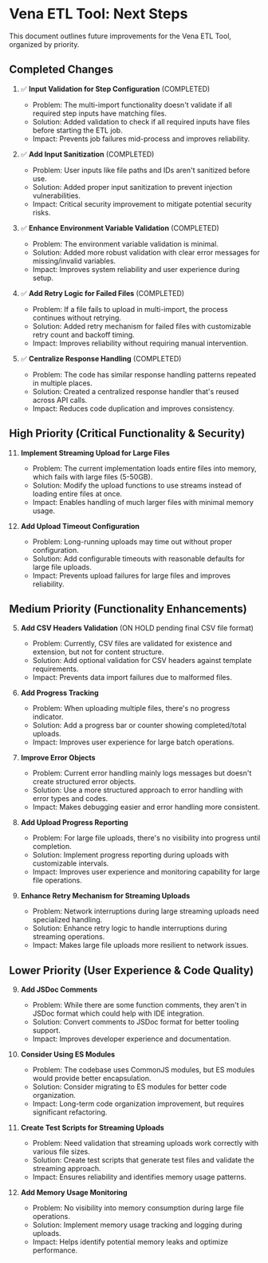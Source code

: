 # Vena ETL Tool: Next Steps

This document outlines future improvements for the Vena ETL Tool, organized by priority.

## Completed Changes

1. ✅ **Input Validation for Step Configuration** (COMPLETED)
   - Problem: The multi-import functionality doesn't validate if all required step inputs have matching files.
   - Solution: Added validation to check if all required inputs have files before starting the ETL job.
   - Impact: Prevents job failures mid-process and improves reliability.

2. ✅ **Add Input Sanitization** (COMPLETED)
   - Problem: User inputs like file paths and IDs aren't sanitized before use.
   - Solution: Added proper input sanitization to prevent injection vulnerabilities.
   - Impact: Critical security improvement to mitigate potential security risks.

3. ✅ **Enhance Environment Variable Validation** (COMPLETED)
   - Problem: The environment variable validation is minimal.
   - Solution: Added more robust validation with clear error messages for missing/invalid variables.
   - Impact: Improves system reliability and user experience during setup.

4. ✅ **Add Retry Logic for Failed Files** (COMPLETED)
   - Problem: If a file fails to upload in multi-import, the process continues without retrying.
   - Solution: Added retry mechanism for failed files with customizable retry count and backoff timing.
   - Impact: Improves reliability without requiring manual intervention.

6. ✅ **Centralize Response Handling** (COMPLETED)
   - Problem: The code has similar response handling patterns repeated in multiple places.
   - Solution: Created a centralized response handler that's reused across API calls.
   - Impact: Reduces code duplication and improves consistency.

## High Priority (Critical Functionality & Security)

11. **Implement Streaming Upload for Large Files**
    - Problem: The current implementation loads entire files into memory, which fails with large files (5-50GB).
    - Solution: Modify the upload functions to use streams instead of loading entire files at once.
    - Impact: Enables handling of much larger files with minimal memory usage.

12. **Add Upload Timeout Configuration**
    - Problem: Long-running uploads may time out without proper configuration.
    - Solution: Add configurable timeouts with reasonable defaults for large file uploads.
    - Impact: Prevents upload failures for large files and improves reliability.

## Medium Priority (Functionality Enhancements)

5. **Add CSV Headers Validation** (ON HOLD pending final CSV file format)
   - Problem: Currently, CSV files are validated for existence and extension, but not for content structure.
   - Solution: Add optional validation for CSV headers against template requirements.
   - Impact: Prevents data import failures due to malformed files.

7. **Add Progress Tracking**
   - Problem: When uploading multiple files, there's no progress indicator.
   - Solution: Add a progress bar or counter showing completed/total uploads.
   - Impact: Improves user experience for large batch operations.

8. **Improve Error Objects**
   - Problem: Current error handling mainly logs messages but doesn't create structured error objects.
   - Solution: Use a more structured approach to error handling with error types and codes.
   - Impact: Makes debugging easier and error handling more consistent.

13. **Add Upload Progress Reporting**
    - Problem: For large file uploads, there's no visibility into progress until completion.
    - Solution: Implement progress reporting during uploads with customizable intervals.
    - Impact: Improves user experience and monitoring capability for large file operations.

14. **Enhance Retry Mechanism for Streaming Uploads**
    - Problem: Network interruptions during large streaming uploads need specialized handling.
    - Solution: Enhance retry logic to handle interruptions during streaming operations.
    - Impact: Makes large file uploads more resilient to network issues.

## Lower Priority (User Experience & Code Quality)

9. **Add JSDoc Comments**
   - Problem: While there are some function comments, they aren't in JSDoc format which could help with IDE integration.
   - Solution: Convert comments to JSDoc format for better tooling support.
   - Impact: Improves developer experience and documentation.

10. **Consider Using ES Modules**
    - Problem: The codebase uses CommonJS modules, but ES modules would provide better encapsulation.
    - Solution: Consider migrating to ES modules for better code organization.
    - Impact: Long-term code organization improvement, but requires significant refactoring.

15. **Create Test Scripts for Streaming Uploads**
    - Problem: Need validation that streaming uploads work correctly with various file sizes.
    - Solution: Create test scripts that generate test files and validate the streaming approach.
    - Impact: Ensures reliability and identifies memory usage patterns.

16. **Add Memory Usage Monitoring**
    - Problem: No visibility into memory consumption during large file operations.
    - Solution: Implement memory usage tracking and logging during uploads.
    - Impact: Helps identify potential memory leaks and optimize performance.